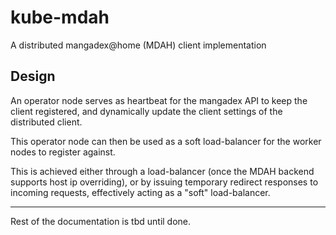 # kube-mdah

A distributed mangadex@home (MDAH) client implementation

## Design

An operator node serves as heartbeat for the mangadex API to keep the client registered, and dynamically update the client settings of the distributed client.

This operator node can then be used as a soft load-balancer for the worker nodes to register against.

This is achieved either through a load-balancer (once the MDAH backend supports host ip overriding), or by issuing temporary redirect responses to incoming
requests, effectively acting as a "soft" load-balancer.

---

Rest of the documentation is tbd until done.
